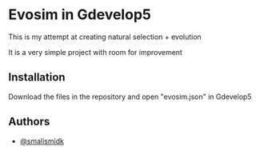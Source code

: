
# Evosim in Gdevelop5

This is my attempt at creating natural selection + evolution 

It is a very simple project with room for improvement


## Installation

Download the files in the repository and open "evosim.json" in Gdevelop5
    
## Authors

- [@smalismidk](https://www.github.com/smalismidk)






